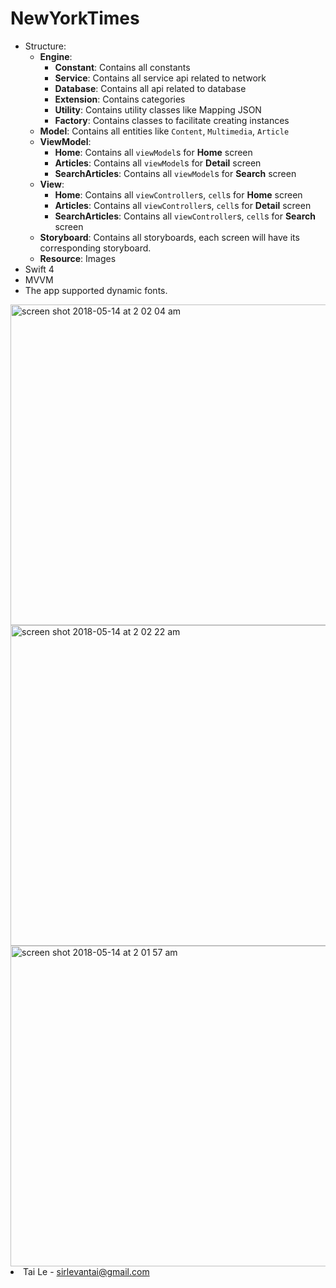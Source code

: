 # NewYorkTimes

- Structure:
    - **Engine**:
        - **Constant**: Contains all constants
        - **Service**: Contains all service api related to network
        - **Database**: Contains all api related to database
        - **Extension**: Contains categories
        - **Utility**: Contains utility classes like Mapping JSON
        - **Factory**: Contains classes to facilitate creating instances
    - **Model**: Contains all entities like `Content`, `Multimedia`, `Article`
    - **ViewModel**:
        - **Home**: Contains all `viewModel`s for **Home** screen 
        - **Articles**: Contains all `viewModel`s for **Detail** screen
        - **SearchArticles**: Contains all `viewModel`s for **Search** screen
    - **View**: 
        - **Home**: Contains all `viewController`s, `cell`s  for **Home** screen 
        - **Articles**: Contains all `viewController`s, `cell`s for **Detail** screen
        - **SearchArticles**: Contains all `viewController`s, `cell`s for **Search** screen
    - **Storyboard**: Contains all storyboards, each screen will have its corresponding storyboard.
    - **Resource**: Images
- Swift 4
- MVVM
- The app supported dynamic fonts.


<img width="513" alt="screen shot 2018-05-14 at 2 02 04 am" src="https://user-images.githubusercontent.com/6329656/39970261-eacf6f70-571a-11e8-897f-688383867967.png">
<img width="513" alt="screen shot 2018-05-14 at 2 02 22 am" src="https://user-images.githubusercontent.com/6329656/39970262-ecf77900-571a-11e8-8281-9f31f6f3f16a.png">
<img width="513" alt="screen shot 2018-05-14 at 2 01 57 am" src="https://user-images.githubusercontent.com/6329656/39970258-e86d513e-571a-11e8-8062-19b23c55129c.png"

- Tai Le - sirlevantai@gmail.com

